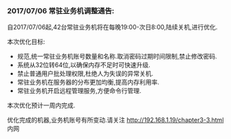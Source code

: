 ### 2017/07/06 常驻业务机调整通告:
自2017/07/06起,42台常驻业务机将在每晚19:00-次日8:00,陆续关机,进行优化.

本次优化目标:
+ 规范,统一常驻业务机账号数量和名称.取消密码过期时间限制,禁止修改密码.
+ 系统从32位转64位,以确保内存不足时可快速升级.
+ 禁止普通用户批处理权限,杜绝人为失误的异常关机.
+ 常驻业务机在服务器的分布更加均衡,提高内存利用率.
+ 常驻业务机开启远程管理服务,方便命令行管理.

本次优化预计一周内完成.

优化完成的机器,业务机账号有所变动.请关注 http://192.168.1.19/chapter3-3.html
内网 
